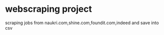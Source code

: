 # webscraping project

scraping jobs from naukri.com,shine.com,foundit.com,indeed and save into csv
